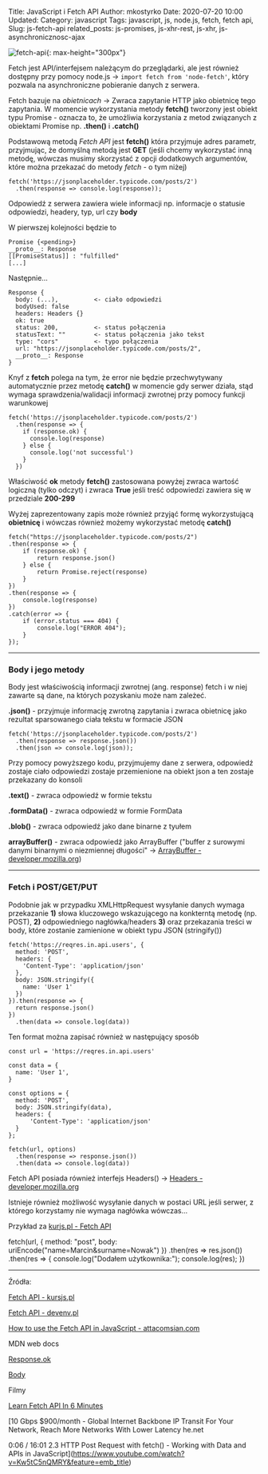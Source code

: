 Title: JavaScript i  Fetch API
Author: mkostyrko
Date: 2020-07-20 10:00
Updated:
Category: javascript
Tags: javascript, js, node.js, fetch, fetch api,
Slug: js-fetch-api
related_posts: js-promises, js-xhr-rest, js-xhr, js-asynchronicznosc-ajax

![fetch-api](https://css-tricks.com/wp-content/uploads/2018/07/dog-fetch.png){: max-height="300px"}


Fetch jest API/interfejsem należącym do przeglądarki, ale jest również dostępny przy pomocy node.js -> `import fetch from 'node-fetch'`, który pozwala na asynchroniczne pobieranie danych z serwera.

Fetch bazuje na *obietnicach* -> Zwraca zapytanie HTTP jako obietnicę tego zapytania. W momencie wykorzystania metody **fetch()** tworzony jest obiekt typu Promise - oznacza to, że umożliwia korzystania z metod związanych z obiektami Promise np. **.then()** i **.catch()**

Podstawową metodą *Fetch API* jest **fetch()** która przyjmuje adres parametr, przyjmując, że domyślną metodą jest **GET** (jeśli chcemy wykorzystać inną metodę, wówczas musimy skorzystać z opcji dodatkowych argumentów, które można przekazać do metody *fetch* - o tym niżej)

    fetch('https://jsonplaceholder.typicode.com/posts/2')
      .then(response => console.log(response));

Odpowiedź z serwera zawiera wiele informacji np. informacje o statusie odpowiedzi, headery, typ, url czy **body**

W pierwszej kolejności będzie to


    Promise {<pending>}
    __proto__: Response
    [[PromiseStatus]] : "fulfilled"
    [...]


Następnie...


    Response {
      body: (...),          <- ciało odpowiedzi
      bodyUsed: false
      headers: Headers {}
      ok: true
      status: 200,          <- status połączenia
      statusText: ""        <- status połączenia jako tekst
      type: "cors"          <- typo połączenia
      url: "https://jsonplaceholder.typicode.com/posts/2",
      __proto__: Response
    }




Knyf z **fetch** polega na tym, że error nie będzie przechwytywany automatycznie przez metodę **catch()** w momencie gdy serwer działa, stąd wymaga sprawdzenia/walidacji informacji zwrotnej przy pomocy funkcji warunkowej

    fetch('https://jsonplaceholder.typicode.com/posts/2')
      .then(response => {
        if (response.ok) {
          console.log(response)
        } else {
          console.log('not successful')
        }
      })

Właściwość **ok** metody **fetch()** zastosowana powyżej zwraca wartość logiczną (tylko odczyt) i zwraca **True** jeśli treść odpowiedzi zawiera się w przedziale **200-299**

Wyżej zaprezentowany zapis może również przyjąć formę wykorzystującą **obietnicę** i wówczas również możemy wykorzystać metodę **catch()**



    fetch("https://jsonplaceholder.typicode.com/posts/2")
    .then(response => {
        if (response.ok) {
            return response.json()
        } else {
            return Promise.reject(response)
        }
    })
    .then(response => {
        console.log(response)
    })
    .catch(error => {
        if (error.status === 404) {
            console.log("ERROR 404");
        }
    });
 

---

### Body i jego metody

Body jest właściwością informacji zwrotnej (ang. response) fetch i w niej zawarte są dane, na których pozyskaniu może nam zależeć.

**.json()** - przyjmuje informację zwrotną zapytania i zwraca obietnicę jako rezultat sparsowanego ciała tekstu w formacie JSON

    fetch('https://jsonplaceholder.typicode.com/posts/2')
      .then(response => response.json())
      .then(json => console.log(json));

Przy pomocy powyższego kodu, przyjmujemy dane z serwera, odpowiedź zostaje ciało odpowiedzi zostaje przemienione na obiekt json a ten zostaje przekazany do konsoli

**.text()** - zwraca odpowiedź w formie tekstu

**.formData()** - zwraca odpowiedź w formie FormData

**.blob()** - zwraca odpowiedź jako dane binarne z tyułem

**arrayBuffer()** - zwraca odpowiedź jako ArrayBuffer ("buffer z surowymi danymi binarnymi o niezmiennej długości" -> [ArrayBuffer - developer.mozilla.org](https://developer.mozilla.org/pl/docs/Web/JavaScript/Referencje/Obiekty/ArrayBuffer))

---

### Fetch i POST/GET/PUT

Podobnie jak w przypadku XMLHttpRequest wysyłanie danych wymaga przekazanie **1)** słowa kluczowego wskazującego na konkterntą metodę (np. POST), **2)** odpowiedniego nagłówka/headers **3)** oraz przekazania treści w body, które zostanie zamienione w obiekt typu JSON (stringify())

    fetch('https://reqres.in.api.users', {
      method: 'POST',
      headers: {
        'Content-Type': 'application/json'
      },
      body: JSON.stringify({
        name: 'User 1'
      })
    }).then(response => {
      return response.json()
    })
      .then(data => console.log(data))

Ten format można zapisać również w następujący sposób

    const url = 'https://reqres.in.api.users'

    const data = {
      name: 'User 1',
    }

    const options = {
      method: 'POST',
      body: JSON.stringify(data),
      headers: {
          'Content-Type': 'application/json'
      }
    };

    fetch(url, options)
      .then(response => response.json())
      .then(data => console.log(data))


Fetch API posiada również interfejs Headers() -> [Headers - developer.mozilla.org](https://developer.mozilla.org/en-US/docs/Web/API/Headers)


Istnieje również możliwość wysyłanie danych w postaci URL jeśli serwer, z którego korzystamy nie wymaga nagłówka wówczas...

Przykład za [kurjs.pl - Fetch API](http://kursjs.pl/kurs/ajax/fetch.php)

  fetch(url, {
        method: "post",
        body: uriEncode("name=Marcin&surname=Nowak")
    })
    .then(res => res.json())
    .then(res => {
        console.log("Dodałem użytkownika:");
        console.log(res);
    })


---

Źródła:

[Fetch API - kursjs.pl](http://kursjs.pl/kurs/ajax/fetch.php)

[Fetch API - devenv.pl](https://devenv.pl/fetch-api/#:~:text=Fetch%20API%20jest%20interfejsem%20pozwalaj%C4%85cym,z%20obiektu%20XMLHttpRequest%20(XHR))


[How to use the Fetch API in JavaScript - attacomsian.com](https://attacomsian.com/blog/javascript-fetch-api)

MDN web docs

[Response.ok](https://developer.mozilla.org/en-US/docs/Web/API/Response/ok)

[Body](https://developer.mozilla.org/en-US/docs/Web/API/Body)

Filmy

[Learn Fetch API In 6 Minutes](https://www.youtube.com/watch?v=cuEtnrL9-H0)

[10 Gbps $900/month - Global Internet Backbone
IP Transit For Your Network, Reach More Networks With Lower Latency
he.net

0:06 / 16:01
2.3 HTTP Post Request with fetch() - Working with Data and APIs in JavaScript](https://www.youtube.com/watch?v=Kw5tC5nQMRY&feature=emb_title)

